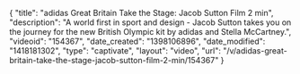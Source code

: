 {
    "title": "adidas Great Britain Take the Stage: Jacob Sutton Film 2 min",
    "description": "A world first in sport and design - Jacob Sutton takes you on the journey for the new British Olympic kit by adidas and Stella McCartney.",
    "videoid": "154367",
    "date_created": "1398106896",
    "date_modified": "1418181302",
    "type": "captivate",
    "layout": "video",
    "url": "\/v\/adidas-great-britain-take-the-stage-jacob-sutton-film-2-min\/154367"
}